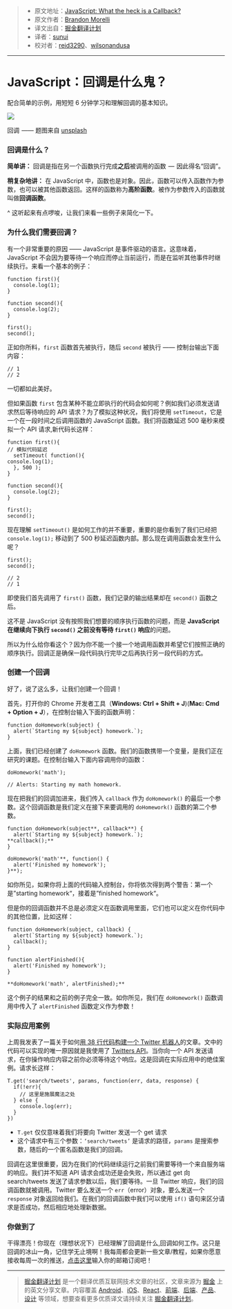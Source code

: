 > * 原文地址：[JavaScript: What the heck is a Callback?](https://codeburst.io/javascript-what-the-heck-is-a-callback-aba4da2deced)
> * 原文作者：[Brandon Morelli](https://codeburst.io/@bmorelli25)
> * 译文出自：[掘金翻译计划](https://github.com/xitu/gold-miner)
> * 译者：[sunui](https://github.com/sunui)
> * 校对者：[reid3290](https://github.com/reid3290)、[wilsonandusa](https://github.com/wilsonandusa)

---

# JavaScript：回调是什么鬼？

配合简单的示例，用短短 6 分钟学习和理解回调的基本知识。

![](https://cdn-images-1.medium.com/max/1000/1*pWGJIKats-zuumA3RQNEWQ.jpeg)

回调  —— 题图来自 [unsplash](https://unsplash.com/search/call?photo=qXn5L9BqRbE)

### 回调是什么？

**简单讲：** 回调是指在另一个函数执行完成**之后**被调用的函数  —  因此得名“回调”。

**稍复杂地讲：** 在 JavaScript 中，函数也是对象。因此，函数可以传入函数作为参数，也可以被其他函数返回。这样的函数称为**高阶函数**。被作为参数传入的函数就叫做**回调函数**。


^ 这听起来有点啰唆，让我们来看一些例子来简化一下。

### 为什么我们需要回调？

有一个非常重要的原因 —— JavaScript 是事件驱动的语言。这意味着，JavaScript 不会因为要等待一个响应而停止当前运行，而是在监听其他事件时继续执行。来看一个基本的例子：

    function first(){
      console.log(1);
    }

    function second(){
      console.log(2);
    }

    first();
    second();

正如你所料，`first` 函数首先被执行，随后 `second` 被执行 —— 控制台输出下面内容：

    // 1
    // 2

一切都如此美好。

但如果函数 `first` 包含某种不能立即执行的代码会如何呢？例如我们必须发送请求然后等待响应的 API 请求？为了模拟这种状况，我们将使用 `setTimeout`，它是一个在一段时间之后调用函数的 JavaScript 函数。我们将函数延迟 500 毫秒来模拟一个 API 请求,新代码长这样：

    function first(){
    // 模拟代码延迟
      setTimeout( function(){
    console.log(1);
      }, 500 );
    }

    function second(){
      console.log(2);
    }

    first();
    second();

现在理解 `setTimeout()` 是如何工作的并不重要，重要的是你看到了我们已经把 `console.log(1);` 移动到了 500 秒延迟函数内部。那么现在调用函数会发生什么呢？

    first();
    second();

    // 2
    // 1

即使我们首先调用了 `first()` 函数，我们记录的输出结果却在 `second()` 函数之后。

这不是 JavaScript 没有按照我们想要的顺序执行函数的问题，而是 **JavaScript 在继续向下执行 `second()` 之前没有等待 `first()` 响应**的问题。

所以为什么给你看这个？因为你不能一个接一个地调用函数并希望它们按照正确的顺序执行。回调正是确保一段代码执行完毕之后再执行另一段代码的方式。

### 创建一个回调

好了，说了这么多，让我们创建一个回调！

首先，打开你的 Chrome 开发者工具（**Windows: Ctrl + Shift + J**)(**Mac: Cmd + Option + J**），在控制台输入下面的函数声明：

    function doHomework(subject) {
      alert(`Starting my ${subject} homework.`);
    }

上面，我们已经创建了 `doHomework` 函数。我们的函数携带一个变量，是我们正在研究的课题。在控制台输入下面内容调用你的函数：

    doHomework('math');

    // Alerts: Starting my math homework.

现在把我们的回调加进来，我们传入 `callback` 作为 `doHomework()` 的最后一个参数。这个回调函数是我们定义在接下来要调用的 `doHomework()` 函数的第二个参数。

    function doHomework(subject**, callback**) {
      alert(`Starting my ${subject} homework.`);
    **callback();**
    }

    doHomework('math'**, function() {
      alert('Finished my homework');
    }**);

如你所见，如果你将上面的代码输入控制台，你将依次得到两个警告：第一个是”starting homework“，接着是”finished homework“。

但是你的回调函数并不总是必须定义在函数调用里面，它们也可以定义在你代码中的其他位置，比如这样：

    function doHomework(subject, callback) {
      alert(`Starting my ${subject} homework.`);
      callback();
    }

    function alertFinished(){
      alert('Finished my homework');
    }

    **doHomework('math', alertFinished);**

这个例子的结果和之前的例子完全一致。如你所见，我们在 `doHomework()` 函数调用中传入了 `alertFinished` 函数定义作为参数！

### 实际应用案例

上周我发表了一篇关于如何[用 38 行代码构建一个 Twitter 机器人](https://hackernoon.com/build-a-simple-twitter-bot-with-node-js-in-just-38-lines-of-code-ed92db9eb078)的文章。文中的代码可以实现的唯一原因就是我使用了 [Twitters API](https://dev.twitter.com/rest/public)。当你向一个 API 发送请求，在你操作响应内容之前你必须等待这个响应。这是回调在实际应用中的绝佳案例。请求长这样：

    T.get('search/tweets', params, function(err, data, response) {
      if(!err){
        // 这里是施展魔法之处
      } else {
        console.log(err);
      }
    })

- `T.get` 仅仅意味着我们将要向 Twitter 发送一个 get 请求
- 这个请求中有三个参数：`‘search/tweets’` 是请求的路径，`params` 是搜索参数，随后的一个匿名函数是我们的回调。

回调在这里很重要，因为在我们的代码继续运行之前我们需要等待一个来自服务端的响应。我们并不知道 API 请求会成功还是会失败，所以通过 get 向 search/tweets 发送了请求参数以后，我们要等待。一旦 Twitter 响应，我们的回调函数就被调用。Twitter 要么发送一个 `err`（error）对象，要么发送一个 `response` 对象返回给我们。在我们的回调函数中我们可以使用 `if()` 语句来区分请求是否成功，然后相应地处理新数据。

### 你做到了

干得漂亮！你现在（理想状况下）已经理解了回调是什么,回调如何工作。这只是回调的冰山一角，记住学无止境啊！我每周都会更新一些文章/教程，如果你愿意接收每周一次的推送，[点击这里](https://docs.google.com/forms/d/e/1FAIpQLSeQYYmBCBfJF9MXFmRJ7hnwyXvMwyCtHC5wxVDh5Cq--VT6Fg/viewform)输入你的邮箱订阅吧！

---

> [掘金翻译计划](https://github.com/xitu/gold-miner) 是一个翻译优质互联网技术文章的社区，文章来源为 [掘金](https://juejin.im) 上的英文分享文章。内容覆盖 [Android](https://github.com/xitu/gold-miner#android)、[iOS](https://github.com/xitu/gold-miner#ios)、[React](https://github.com/xitu/gold-miner#react)、[前端](https://github.com/xitu/gold-miner#前端)、[后端](https://github.com/xitu/gold-miner#后端)、[产品](https://github.com/xitu/gold-miner#产品)、[设计](https://github.com/xitu/gold-miner#设计) 等领域，想要查看更多优质译文请持续关注 [掘金翻译计划](https://github.com/xitu/gold-miner)。
